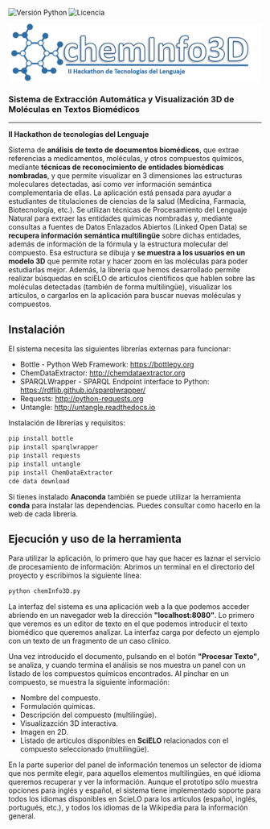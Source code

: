 ![Versión Python](https://img.shields.io/badge/python-2.7-blue.svg)
![Licencia](https://img.shields.io/badge/License-Apache%202.0-blue.svg)

<p align="center"><img src="logo.png" /></p>

### Sistema de Extracción Automática y Visualización 3D de Moléculas en Textos Biomédicos
---
**II Hackathon de tecnologías del Lenguaje**

Sistema de **análisis de texto de documentos biomédicos**, que extrae referencias a medicamentos, moléculas, y otros compuestos químicos, mediante **técnicas de reconocimiento de entidades biomédicas nombradas**, y que permite visualizar en 3 dimensiones las estructuras moleculares detectadas, así como ver información semántica complementaria de ellas. 
La aplicación está pensada para ayudar a estudiantes de titulaciones de ciencias de la salud (Medicina, Farmacia, Biotecnología, etc.). Se utilizan técnicas de Procesamiento del Lenguaje Natural para extraer las entidades químicas nombradas y, mediante consultas a fuentes de Datos Enlazados Abiertos (Linked Open Data) se **recupera información semántica multilingüe** sobre dichas entidades, además de información de la fórmula y la estructura molecular del compuesto. Esa estructura se dibuja y **se muestra a los usuarios en un modelo 3D** que permite rotar y hacer zoom en las moléculas para poder estudiarlas mejor. Además, la librería que hemos desarrollado permite realizar búsquedas en sciELO de artículos científicos que hablen sobre las moléculas detectadas (también de forma multilingüe), visualizar los artículos, o cargarlos en la aplicación para buscar nuevas moléculas y compuestos.

## Instalación
El sistema necesita las siguientes librerías externas para funcionar: 

* Bottle - Python Web Framework: https://bottlepy.org
* ChemDataExtractor: http://chemdataextractor.org
* SPARQLWrapper - SPARQL Endpoint interface to Python: https://rdflib.github.io/sparqlwrapper/
* Requests: http://python-requests.org
* Untangle: http://untangle.readthedocs.io

Instalación de librerías y requisitos:
```bash
pip install bottle
pip install sparqlwrapper
pip install requests
pip install untangle
pip install ChemDataExtractor
cde data download
 ```
Si tienes instalado **Anaconda** también se puede utilizar la herramienta **conda** para instalar las dependencias. Puedes consultar como hacerlo en la web de cada librería.

## Ejecución y uso de la herramienta
Para utilizar la aplicación, lo primero que hay que hacer es laznar el servicio de procesamiento de información: Abrimos un terminal en el directorio del proyecto y escribimos la siguiente línea:
```bash
python chemInfo3D.py
```
La interfaz del sistema es una aplicación web a la que podemos acceder abriendo en un navegador web la dirección **"localhost:8080"**. 
Lo primero que veremos es un editor de texto en el que podemos introducir el texto biomédico que queremos analizar. La interfaz carga por defecto un ejemplo con un texto de un fragmento de un caso clínico.

Una vez introducido el documento, pulsando en el botón **"Procesar Texto"**, se analiza, y cuando termina el análisis se nos muestra un panel con un listado de los compuestos químicos encontrados. Al pinchar en un compuesto, se muestra la siguiente información:

* Nombre del compuesto.
* Formulación químicas.
* Descripción del compuesto (multilingüe).
* Visualizazción 3D interactiva.
* Imagen en 2D.
* Listado de artículos disponibles en **SciELO** relacionados con el compuesto seleccionado (multilingüe).

En la parte superior del panel de información tenemos un selector de idioma que nos permite elegir, para aquellos elementos multilingües, en qué idioma queremos recuperar y ver la información. Aunque el prototipo sólo muestra opciones para inglés y español, el sistema tiene implementado soporte para todos los idiomas disponibles en ScieLO para los artículos (español, inglés, portugués, etc.), y todos los idiomas de la Wikipedia para la información general.




